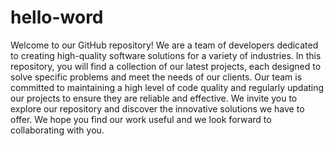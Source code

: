 # hello-word
Welcome to our GitHub repository! We are a team of developers dedicated to creating high-quality software solutions for a variety of industries. In this repository, you will find a collection of our latest projects, each designed to solve specific problems and meet the needs of our clients. Our team is committed to maintaining a high level of code quality and regularly updating our projects to ensure they are reliable and effective. We invite you to explore our repository and discover the innovative solutions we have to offer. We hope you find our work useful and we look forward to collaborating with you.
